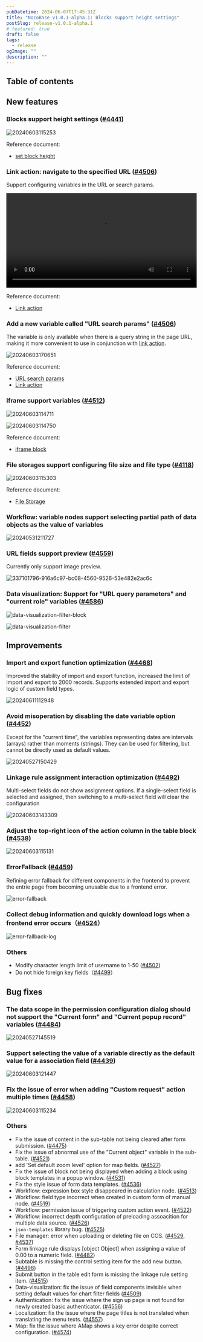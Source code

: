 ```yaml
---
pubDatetime: 2024-06-07T17:45:31Z
title: "NocoBase v1.0.1-alpha.1: Blocks support height settings"
postSlug: release-v1.0.1-alpha.1
# featured: true
draft: false
tags:
  - release
ogImage: ""
description: ""
---
```


## Table of contents


## New features

### Blocks support height settings (<a href="https://github.com/nocobase/nocobase/pull/4441" target="_blank">#4441</a>)

![20240603115253](https://static-docs.nocobase.com/20240603115253.gif)

Reference document:

- [set block height](https://docs.nocobase.com/handbook/ui/blocks/block-settings/block-height)

### Link action: navigate to the specified URL (<a href="https://github.com/nocobase/nocobase/pull/4506" target="_blank">#4506</a>)

Support configuring variables in the URL or search params.

<video width="100%" height="250" controls>

 <source src="https://static-docs.nocobase.com/20240603224044.mp4" type="video/mp4">

</video>

Reference document:

- [Link action]([/handbook/ui/actions/types/link](https://docs.nocobase.com/handbook/ui/actions/types/link))

### Add a new variable called "URL search params" (<a href="https://github.com/nocobase/nocobase/pull/4506" target="_blank">#4506</a>)

The variable is only available when there is a query string in the page URL, making it more convenient to use in conjunction with [link action](https://docs.nocobase.com/handbook/ui/actions/types/link).

![20240603170651](https://nocobase-docs.oss-cn-beijing.aliyuncs.com/20240603170651.png)

Reference document:

- [URL search params](https://docs.nocobase.com/handbook/ui/variables#url-search-params)
- [Link action](https://docs.nocobase.com/handbook/ui/actions/types/link)

### Iframe support variables (<a href="https://github.com/nocobase/nocobase/pull/4512" target="_blank">#4512</a>)

![20240603114711](https://static-docs.nocobase.com/20240603114711.png)

![20240603114750](https://static-docs.nocobase.com/20240603114750.png)

Reference document:

- [iframe block](https://docs.nocobase.com/handbook/block-iframe)

### File storages support configuring file size and file type (<a href="https://github.com/nocobase/nocobase/pull/4118" target="_blank">#4118</a>)

![20240603115303](https://static-docs.nocobase.com/20240603115303.png)

Reference document:

- [File Storage](https://docs.nocobase.com/handbook/file-manager/storage)

### Workflow: variable nodes support selecting partial path of data objects as the value of variables

![20240531211727](https://static-docs.nocobase.com/20240531211727.png)

### URL fields support preview (<a href="https://github.com/nocobase/nocobase/pull/4559" target="_blank">#4559</a>)

Currently only support image preview.

![337101796-916a6c97-bc08-4560-9526-53e482e2ac6c](https://nocobase-docs.oss-cn-beijing.aliyuncs.com/337101796-916a6c97-bc08-4560-9526-53e482e2ac6c.gif)

### Data visualization: Support for "URL query parameters" and "current role" variables (<a href="https://github.com/nocobase/nocobase/pull/4586" target="_blank">#4586</a>)

![data-visualization-filter-block](https://static-docs.nocobase.com/202406071148997.png)

![data-visualization-filter](https://static-docs.nocobase.com/202406071149567.png)

## Improvements

### Import and export function optimization (<a href="https://github.com/nocobase/nocobase/pull/4468" target="_blank">#4468</a>)

Improved the stability of import and export function, increased the limit of import and export to 2000 records. Supports extended import and export logic of custom field types.

![20240611112948](https://static-docs.nocobase.com/20240611112948.png)

### Avoid misoperation by disabling the date variable option (<a href="https://github.com/nocobase/nocobase/pull/4452" target="_blank">#4452</a>)

Except for the "current time", the variables representing dates are intervals (arrays) rather than moments (strings). They can be used for filtering, but cannot be directly used as default values.

![20240527150429](https://static-docs.nocobase.com/20240527150429.png)

### Linkage rule assignment interaction optimization (<a href="https://github.com/nocobase/nocobase/pull/4492" target="_blank">#4492</a>)

Multi-select fields do not show assignment options. If a single-select field is selected and assigned, then switching to a multi-select field will clear the configuration

![20240603143309](https://static-docs.nocobase.com/20240603143309.png)

### Adjust the top-right icon of the action column in the table block (<a href="https://github.com/nocobase/nocobase/pull/4538" target="_blank">#4538</a>)

![20240603115131](https://nocobase-docs.oss-cn-beijing.aliyuncs.com/20240603115131.png)

### ErrorFallback (<a href="https://github.com/nocobase/nocobase/pull/4459" target="_blank">#4459</a>)

Refining error fallback for different components in the frontend to prevent the entrie page from becoming unusable due to a frontend error.

![error-fallback](https://static-docs.nocobase.com/20240604122043_rec_.gif)

### Collect debug information and quickly download logs when a frontend error occurs（<a href="https://github.com/nocobase/nocobase/pull/4524" target="_blank">#4524</a>）

![error-fallback-log](https://static-docs.nocobase.com/202406041224009.png)

### Others

- Modify character length limit of username to 1-50 (<a href="https://github.com/nocobase/nocobase/pull/4502" target="_blank">#4502</a>)
- Do not hide foreign key fields（<a href="https://github.com/nocobase/nocobase/pull/4499" target="_blank">#4499</a>）

## Bug fixes

### The data scope in the permission configuration dialog should not support the "Current form" and "Current popup record" variables (<a href="https://github.com/nocobase/nocobase/pull/4484" target="_blank">#4484</a>)

![20240527145519](https://static-docs.nocobase.com/20240527145519.png)

### Support selecting the value of a variable directly as the default value for a association field (<a href="https://github.com/nocobase/nocobase/pull/4439" target="_blank">#4439</a>)

![20240603121447](https://nocobase-docs.oss-cn-beijing.aliyuncs.com/20240603121447.png)

### Fix the issue of error when adding "Custom request" action multiple times (<a href="https://github.com/nocobase/nocobase/pull/4458" target="_blank">#4458</a>)

![20240603115234](https://nocobase-docs.oss-cn-beijing.aliyuncs.com/20240603115234.png)

### Others

- Fix the issue of content in the sub-table not being cleared after form submission. (<a href="https://github.com/nocobase/nocobase/pull/4475" target="_blank">#4475</a>)
- Fix the issue of abnormal use of the "Current object" variable in the sub-table. (<a href="https://github.com/nocobase/nocobase/pull/4521" target="_blank">#4521</a>)
- add 'Set default zoom level' option for map fields. (<a href="https://github.com/nocobase/nocobase/pull/4527" target="_blank">#4527</a>)
- Fix the issue of block not being displayed when adding a block using block templates in a popup window. (<a href="https://github.com/nocobase/nocobase/pull/4531" target="_blank">#4531</a>)
- Fix the style issue of form data templates. (<a href="https://github.com/nocobase/nocobase/pull/4536" target="_blank">#4536</a>)
- Workflow: expression box style disappeared in calculation node. (<a href="https://github.com/nocobase/nocobase/pull/4513" target="_blank">#4513</a>)
- Workflow: field type incorrect when created in custom form of manual node. (<a href="https://github.com/nocobase/nocobase/pull/4519" target="_blank">#4519</a>)
- Workflow: permission issue of triggering custom action event. (<a href="https://github.com/nocobase/nocobase/pull/4522" target="_blank">#4522</a>)
- Workflow: incorrect depth configuration of preloading assoacition for multiple data source. (<a href="https://github.com/nocobase/nocobase/pull/4526" target="_blank">#4526</a>)
- `json-templates` library bug. (<a href="https://github.com/nocobase/nocobase/pull/4525" target="_blank">#4525</a>)
- File manager: error when uploading or deleting file on COS. (<a href="https://github.com/nocobase/nocobase/pull/4529" target="_blank">#4529</a>, <a href="https://github.com/nocobase/nocobase/pull/4537" target="_blank">#4537</a>)
- Form linkage rule displays [object Object] when assigning a value of 0.00 to a numeric field. (<a href="https://github.com/nocobase/nocobase/pull/4482" target="_blank">#4482</a>)
- Subtable is missing the control setting item for the add new button. (<a href="https://github.com/nocobase/nocobase/pull/4498" target="_blank">#4498</a>)
- Submit button in the table edit form is missing the linkage rule setting item. (<a href="https://github.com/nocobase/nocobase/pull/4515" target="_blank">#4515</a>)
- Data-visualization: fix the issue of field components invisible when setting default values for chart filter fields (<a href="https://github.com/nocobase/nocobase/pull/4509" target="_blank">#4509</a>)
- Authentication: fix the issue where the sign up page is not found for newly created basic authenticator. (<a href="https://github.com/nocobase/nocobase/pull/4556" target="_blank">#4556</a>)
- Localization: fix the issue where the page titles is not translated when translating the menu texts. (<a href="https://github.com/nocobase/nocobase/pull/4557" target="_blank">#4557</a>)
- Map: fix the issue where AMap shows a key error despite correct configuration. (<a href="https://github.com/nocobase/nocobase/pull/4574" target="_blank">#4574</a>)